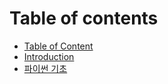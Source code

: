# Table of contents

* [Table of Content](README.md)
* [Introduction](introduction.md)
* [파이썬 기초](undefined.md)

